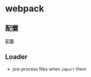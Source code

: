 # webpack

## 配置

[配置](webpack-configuration.md)

## Loader

- pre-process files when `import` them

